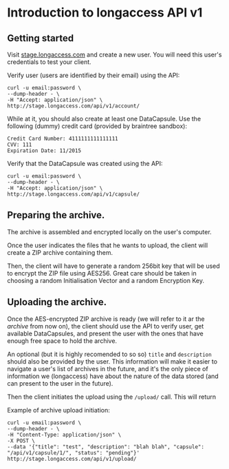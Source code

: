# Introduction to longaccess API v1

## Getting started

Visit [stage.longaccess.com](http://stage.longaccess.com/) and create a new user. You will need this user's credentials to test your client. 

Verify user (users are identified by their email) using the API:

    curl -u email:password \
    --dump-header - \
    -H "Accept: application/json" \
    http://stage.longaccess.com/api/v1/account/

While at it, you should also create at least one DataCapsule. Use the following (dummy) credit card (provided by braintree sandbox):

    Credit Card Number: 4111111111111111
    CVV: 111 
    Expiration Date: 11/2015

Verify that the DataCapsule was created using the API:

    curl -u email:password \
    --dump-header - \
    -H "Accept: application/json" \
    http://stage.longaccess.com/api/v1/capsule/
   
## Preparing the archive.
The archive is assembled and encrypted locally on the user's computer. 

Once the user indicates the files that he wants to upload, the client will create a ZIP archive containing them. 

Then, the client will have to generate a random 256bit key that will be used to encrypt the ZIP file using AES256. Great care should be taken in choosing a random Initialisation Vector and a random Encryption Key.
 
## Uploading the archive.
Once the AES-encrypted ZIP archive is ready (we will refer to it ar the *archive* from now on), the client should use the API to verify user, get available DataCapsules, and present the user with the ones that have enough free space to hold the archive.

An optional (but it is highly recomended to so so) `title` and `description` should also be provided by the user. This information will make it easier to navigate a user's list of archives in the future, and it's the only piece of information we (longaccess) have about the nature of the data stored (and can present to the user in the future).

Then the client initiates the upload using the `/upload/` call. This will return 

Example of archive upload initiation:
    
    curl -u email:password \
    --dump-header - \
    -H "Content-Type: application/json" \
    -X POST \
    --data '{"title": "test", "description": "blah blah", "capsule": "/api/v1/capsule/1/", "status": "pending"}' http://stage.longaccess.com/api/v1/upload/
